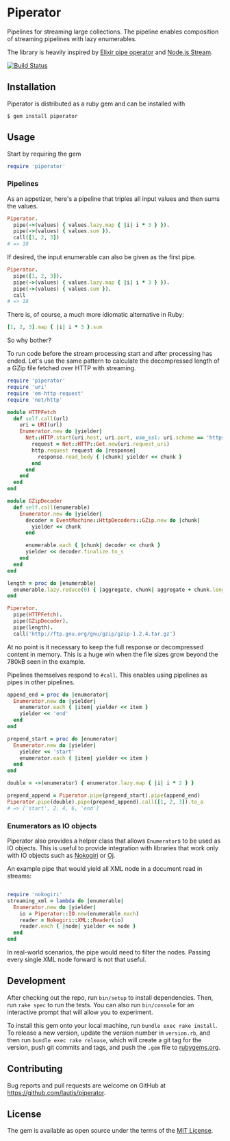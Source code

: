 # Piperator

Pipelines for streaming large collections. The pipeline enables composition of streaming pipelines with lazy enumerables.

The library is heavily inspired by [Elixir pipe operator](https://elixirschool.com/lessons/basics/pipe-operator/) and [Node.js Stream](https://nodejs.org/api/stream.html).

[![Build Status](https://travis-ci.org/lautis/piperator.svg?branch=master)](https://travis-ci.org/lautis/piperator)


## Installation

Piperator is distributed as a ruby gem and can be installed with

```
$ gem install piperator
```

## Usage

Start by requiring the gem

```ruby
require 'piperator'
```

### Pipelines

As an appetizer, here's a pipeline that triples all input values and then sums the values.

```ruby
Piperator.
  pipe(->(values) { values.lazy.map { |i| i * 3 } }).
  pipe(->(values) { values.sum }).
  call([1, 2, 3])
# => 18
```

If desired, the input enumerable can also be given as the first pipe.

```ruby
Piperator.
  pipe([1, 2, 3]).
  pipe(->(values) { values.lazy.map { |i| i * 3 } }).
  pipe(->(values) { values.sum }).
  call
# => 18
```

There is, of course, a much more idiomatic alternative in Ruby:

```ruby
[1, 2, 3].map { |i| i * 3 }.sum
```

So why bother?

To run code before the stream processing start and after processing has ended. Let's use the same pattern to calculate the decompressed length of a GZip file fetched over HTTP with streaming.

```ruby
require 'piperator'
require 'uri'
require 'em-http-request'
require 'net/http'

module HTTPFetch
  def self.call(url)
    uri = URI(url)
    Enumerator.new do |yielder|
      Net::HTTP.start(uri.host, uri.port, use_ssl: uri.scheme == 'https') do |http|
        request = Net::HTTP::Get.new(uri.request_uri)
        http.request request do |response|
          response.read_body { |chunk| yielder << chunk }
        end
      end
    end
  end
end

module GZipDecoder
  def self.call(enumerable)
    Enumerator.new do |yielder|
      decoder = EventMachine::HttpDecoders::GZip.new do |chunk|
        yielder << chunk
      end

      enumerable.each { |chunk| decoder << chunk }
      yielder << decoder.finalize.to_s
    end
  end
end

length = proc do |enumerable|
  enumerable.lazy.reduce(0) { |aggregate, chunk| aggregate + chunk.length }
end

Piperator.
  pipe(HTTPFetch).
  pipe(GZipDecoder).
  pipe(length).
  call('http://ftp.gnu.org/gnu/gzip/gzip-1.2.4.tar.gz')
```

At no point is it necessary to keep the full response or decompressed content in memory. This is a huge win when the file sizes grow beyond the 780kB seen in the example.

Pipelines themselves respond to `#call`. This enables using pipelines as pipes in other pipelines.

```ruby
append_end = proc do |enumerator|
  Enumerator.new do |yielder|
    enumerator.each { |item| yielder << item }
    yielder << 'end'
  end
end

prepend_start = proc do |enumerator|
  Enumerator.new do |yielder|
    yielder << 'start'
    enumerator.each { |item| yielder << item }
  end
end

double = ->(enumerator) { enumerator.lazy.map { |i| i * 2 } }

prepend_append = Piperator.pipe(prepend_start).pipe(append_end)
Piperator.pipe(double).pipe(prepend_append).call([1, 2, 3]).to_a
# => ['start', 2, 4, 6, 'end']
```

### Enumerators as IO objects

Piperator also provides a helper class that allows `Enumerator`s to be used as
IO objects. This is useful to provide integration with libraries that work only
with IO objects such as [Nokogiri](http://www.nokogiri.org) or
[Oj](https://github.com/ohler55/oj).

An example pipe that would yield all XML node in a document read in streams:

```ruby

require 'nokogiri'
streaming_xml = lambda do |enumerable|
  Enumerator.new do |yielder|
    io = Piperator::IO.new(enumerable.each)
    reader = Nokogiri::XML::Reader(io)
    reader.each { |node| yielder << node }
  end
end
```

In real-world scenarios, the pipe would need to filter the nodes. Passing every
single XML node forward is not that useful.

## Development

After checking out the repo, run `bin/setup` to install dependencies. Then, run `rake spec` to run the tests. You can also run `bin/console` for an interactive prompt that will allow you to experiment.

To install this gem onto your local machine, run `bundle exec rake install`. To release a new version, update the version number in `version.rb`, and then run `bundle exec rake release`, which will create a git tag for the version, push git commits and tags, and push the `.gem` file to [rubygems.org](https://rubygems.org).

## Contributing

Bug reports and pull requests are welcome on GitHub at https://github.com/lautis/piperator.

## License

The gem is available as open source under the terms of the [MIT License](http://opensource.org/licenses/MIT).

